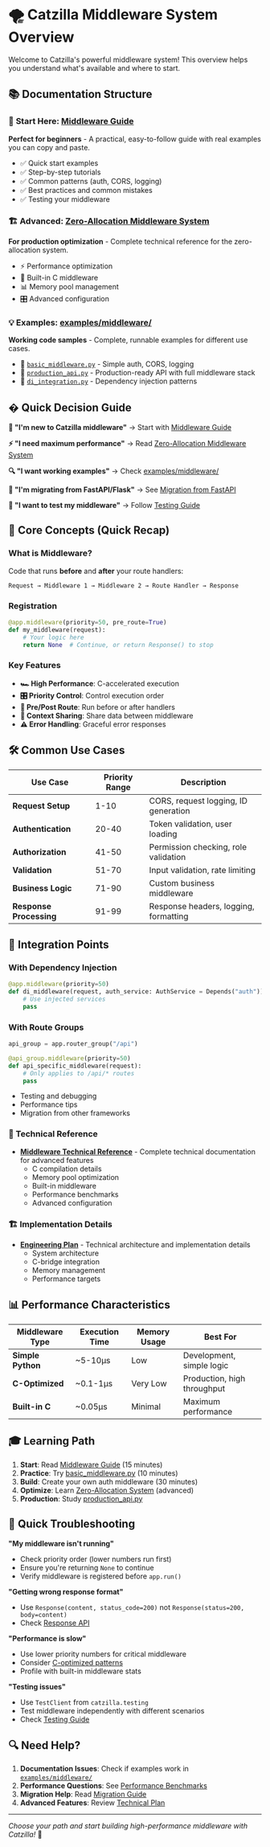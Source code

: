 # 🌪️ Catzilla Middleware System Overview

Welcome to Catzilla's powerful middleware system! This overview helps you understand what's available and where to start.

## 📚 Documentation Structure

### 🎯 **Start Here**: [Middleware Guide](middleware_guide.md)
**Perfect for beginners** - A practical, easy-to-follow guide with real examples you can copy and paste.

- ✅ Quick start examples
- ✅ Step-by-step tutorials
- ✅ Common patterns (auth, CORS, logging)
- ✅ Best practices and common mistakes
- ✅ Testing your middleware

### 🏗️ **Advanced**: [Zero-Allocation Middleware System](middleware.md)
**For production optimization** - Complete technical reference for the zero-allocation system.

- ⚡ Performance optimization
- 🔧 Built-in C middleware
- 📊 Memory pool management
- 🎛️ Advanced configuration

### 💡 **Examples**: [examples/middleware/](../examples/middleware/)
**Working code samples** - Complete, runnable examples for different use cases.

- 📁 [`basic_middleware.py`](../examples/middleware/basic_middleware.py) - Simple auth, CORS, logging
- 📁 [`production_api.py`](../examples/middleware/production_api.py) - Production-ready API with full middleware stack
- 📁 [`di_integration.py`](../examples/middleware/di_integration.py) - Dependency injection patterns

## � Quick Decision Guide

**👋 "I'm new to Catzilla middleware"**
→ Start with [Middleware Guide](middleware_guide.md)

**⚡ "I need maximum performance"**
→ Read [Zero-Allocation Middleware System](middleware.md)

**🔍 "I want working examples"**
→ Check [examples/middleware/](../examples/middleware/)

**🔧 "I'm migrating from FastAPI/Flask"**
→ See [Migration from FastAPI](migration_from_fastapi.md#middleware-migration)

**🧪 "I want to test my middleware"**
→ Follow [Testing Guide](middleware_guide.md#testing-middleware)

## 🎯 Core Concepts (Quick Recap)

### What is Middleware?
Code that runs **before** and **after** your route handlers:

```
Request → Middleware 1 → Middleware 2 → Route Handler → Response
```

### Registration
```python
@app.middleware(priority=50, pre_route=True)
def my_middleware(request):
    # Your logic here
    return None  # Continue, or return Response() to stop
```

### Key Features
- **🏎️ High Performance**: C-accelerated execution
- **🎛️ Priority Control**: Control execution order
- **🔄 Pre/Post Route**: Run before or after handlers
- **📡 Context Sharing**: Share data between middleware
- **⚠️ Error Handling**: Graceful error responses

## 🛠️ Common Use Cases

| Use Case | Priority Range | Description |
|----------|----------------|-------------|
| **Request Setup** | 1-10 | CORS, request logging, ID generation |
| **Authentication** | 20-40 | Token validation, user loading |
| **Authorization** | 41-50 | Permission checking, role validation |
| **Validation** | 51-70 | Input validation, rate limiting |
| **Business Logic** | 71-90 | Custom business middleware |
| **Response Processing** | 91-99 | Response headers, logging, formatting |

## 🔗 Integration Points

### With Dependency Injection
```python
@app.middleware(priority=50)
def di_middleware(request, auth_service: AuthService = Depends("auth")):
    # Use injected services
    pass
```

### With Route Groups
```python
api_group = app.router_group("/api")

@api_group.middleware(priority=50)
def api_specific_middleware(request):
    # Only applies to /api/* routes
    pass
```
  - Testing and debugging
  - Performance tips
  - Migration from other frameworks

### 🔧 Technical Reference
- **[Middleware Technical Reference](middleware.md)** - Complete technical documentation for advanced features
  - C compilation details
  - Memory pool optimization
  - Built-in middleware
  - Performance benchmarks
  - Advanced configuration

### 🏗️ Implementation Details
- **[Engineering Plan](../plan/zero_allocation_middleware_system_plan.md)** - Technical architecture and implementation details
  - System architecture
  - C-bridge integration
  - Memory management
  - Performance targets

## 📊 Performance Characteristics

| Middleware Type | Execution Time | Memory Usage | Best For |
|-----------------|----------------|--------------|----------|
| **Simple Python** | ~5-10μs | Low | Development, simple logic |
| **C-Optimized** | ~0.1-1μs | Very Low | Production, high throughput |
| **Built-in C** | ~0.05μs | Minimal | Maximum performance |

## 🎓 Learning Path

1. **Start**: Read [Middleware Guide](middleware_guide.md) (15 minutes)
2. **Practice**: Try [basic_middleware.py](../examples/middleware/basic_middleware.py) (10 minutes)
3. **Build**: Create your own auth middleware (30 minutes)
4. **Optimize**: Learn [Zero-Allocation System](middleware.md) (advanced)
5. **Production**: Study [production_api.py](../examples/middleware/production_api.py)

## 🚨 Quick Troubleshooting

**"My middleware isn't running"**
- Check priority order (lower numbers run first)
- Ensure you're returning `None` to continue
- Verify middleware is registered before `app.run()`

**"Getting wrong response format"**
- Use `Response(content, status_code=200)` not `Response(status=200, body=content)`
- Check [Response API](middleware_guide.md#returning-responses)

**"Performance is slow"**
- Use lower priority numbers for critical middleware
- Consider [C-optimized patterns](middleware.md#performance-optimization)
- Profile with built-in middleware stats

**"Testing issues"**
- Use `TestClient` from `catzilla.testing`
- Test middleware independently with different scenarios
- Check [Testing Guide](middleware_guide.md#testing-middleware)

## 🔍 Need Help?

1. **Documentation Issues**: Check if examples work in [`examples/middleware/`](../examples/middleware/)
2. **Performance Questions**: See [Performance Benchmarks](performance-benchmarks.md)
3. **Migration Help**: Read [Migration Guide](migration_from_fastapi.md)
4. **Advanced Features**: Review [Technical Plan](../plan/zero_allocation_middleware_system_plan.md)

---

*Choose your path and start building high-performance middleware with Catzilla!* 🚀
